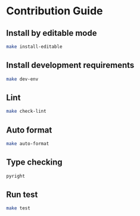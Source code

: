 # Contribution Guide

## Install by editable mode

```bash
make install-editable
```

## Install development requirements

```bash
make dev-env
```

## Lint

```bash
make check-lint
```

## Auto format

```bash
make auto-format
```

## Type checking

```bash
pyright
```

## Run test

```bash
make test
```
